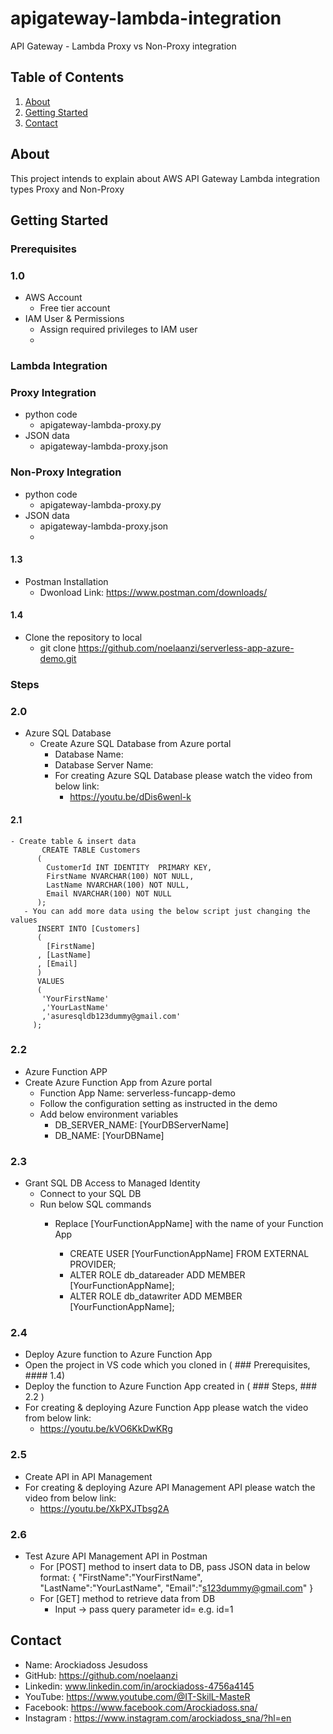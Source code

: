 # apigateway-lambda-integration
API Gateway - Lambda Proxy vs Non-Proxy integration

## Table of Contents
1. [About](#about)
2. [Getting Started](#getting-started)
3. [Contact](#contact)

## About
This project intends to explain about AWS API Gateway Lambda integration types Proxy and Non-Proxy

## Getting Started
### Prerequisites
### 1.0
- AWS Account
  - Free tier account
- IAM User & Permissions
   - Assign required privileges to IAM user
   - 
### Lambda Integration
### Proxy Integration
- python code 
  - apigateway-lambda-proxy.py
- JSON data
  - apigateway-lambda-proxy.json

### Non-Proxy Integration    
- python code 
  - apigateway-lambda-proxy.py
- JSON data
  - apigateway-lambda-proxy.json
  - 
#### 1.3
- Postman Installation
  - Dwonload Link: https://www.postman.com/downloads/
#### 1.4
- Clone the repository to local
  - git clone https://github.com/noelaanzi/serverless-app-azure-demo.git

### Steps
### 2.0
- Azure SQL Database
  - Create Azure SQL Database from Azure portal
    - Database Name: <YourDBServerName>   
    - Database Server Name: <YourDBName>
    - For creating Azure SQL Database please watch the video from below link:
      - https://youtu.be/dDis6wenl-k
 #### 2.1 
    - Create table & insert data
           CREATE TABLE Customers
          (
            CustomerId INT IDENTITY  PRIMARY KEY,
            FirstName NVARCHAR(100) NOT NULL,
            LastName NVARCHAR(100) NOT NULL,
            Email NVARCHAR(100) NOT NULL
          );
       - You can add more data using the below script just changing the values
          INSERT INTO [Customers]
          (
            [FirstName]
          , [LastName]
          , [Email]
          )
          VALUES
          (
           'YourFirstName'
           ,'YourLastName'
           ,'asuresqldb123dummy@gmail.com'
         );
### 2.2
- Azure Function APP
- Create Azure Function App from Azure portal
  - Function App Name: serverless-funcapp-demo
  - Follow the configuration setting as instructed in the demo
  - Add below environment variables
    - DB_SERVER_NAME: [YourDBServerName] 
    - DB_NAME: [YourDBName]
### 2.3
- Grant SQL DB Access to Managed Identity
  - Connect to your SQL DB
  - Run below SQL commands
    - Replace  [YourFunctionAppName] with the name of your Function App

      - CREATE USER [YourFunctionAppName] FROM EXTERNAL PROVIDER;
      - ALTER ROLE db_datareader ADD MEMBER [YourFunctionAppName];
      - ALTER ROLE db_datawriter ADD MEMBER [YourFunctionAppName];
        
### 2.4
- Deploy Azure function to Azure Function App
- Open the project in VS code which you cloned in ( ### Prerequisites, #### 1.4)
- Deploy the function to Azure Function App created in ( ### Steps, ### 2.2 )
- For creating & deploying Azure Function App please watch the video from below link:
  - https://youtu.be/kVO6KkDwKRg
### 2.5
- Create API in API Management
- For creating & deploying Azure API Management API please watch the video from below link:
  - https://youtu.be/XkPXJTbsg2A
 
### 2.6
- Test Azure API Management API in Postman
  - For [POST] method to insert data to DB, pass JSON data in below format:
       {
       "FirstName":"YourFirstName",
       "LastName":"YourLastName",
       "Email":"s123dummy@gmail.com"
      }
  - For [GET] method to retrieve data from DB        
    - Input -> pass query parameter id=<value> e.g. id=1 
    
## Contact
- Name: Arockiadoss Jesudoss
- GitHub: https://github.com/noelaanzi
- Linkedin: www.linkedin.com/in/arockiadoss-4756a4145
- YouTube: https://www.youtube.com/@IT-SkilL-MasteR
- Facebook: https://www.facebook.com/Arockiadoss.sna/
- Instagram : https://www.instagram.com/arockiadoss_sna/?hl=en
